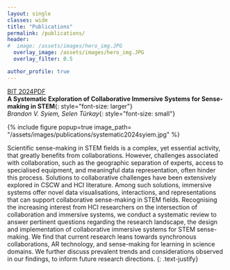 ```yaml
---
layout: single
classes: wide
title: "Publications"
permalink: /publications/
header:
#  image: /assets/images/hero_img.JPG
  overlay_image: /assets/images/hero_img.JPG
  overlay_filter: 0.5

author_profile: true
---
```


<a href="https://doi.org/10.1080/0144929X.2024.2441963" class="btn btn--primary">BIT 2024</a><a href="https://doi.org/10.1080/0144929X.2024.2441963" class="btn btn--primary">PDF</a>  
**A Systematic Exploration of Collaborative Immersive Systems for Sense-making in STEM**{: style="font-size: larger"}  
*Brandon V. Syiem, Selen Türkay*{: style="font-size: small"}

{% include figure popup=true image_path= "/assets/images/publications/systematic2024syiem.jpg" %}

Scientific sense-making in STEM fields is a complex, yet essential activity, that greatly benefits from collaborations. However, challenges associated with collaboration, such as the geographic separation of experts, access to specialised equipment, and meaningful data representation, often hinder this process. Solutions to collaborative challenges have been extensively explored in CSCW and HCI literature. Among such solutions, immersive systems offer novel data visualisations, interactions, and representations that can support collaborative sense-making in STEM fields. Recognising the increasing interest from HCI researchers on the intersection of collaboration and immersive systems, we conduct a systematic review to answer pertinent questions regarding the research landscape, the design and implementation of collaborative immersive systems for STEM sense-making. We find that current research leans towards synchronous collaborations, AR technology, and sense-making for learning in science domains. We further discuss prevalent trends and considerations observed in our findings, to inform future research directions.
{: .text-justify}
